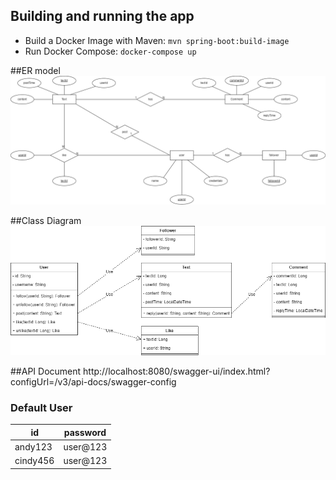 ## Building and running the app
* Build a Docker Image with Maven: `mvn spring-boot:build-image`
* Run Docker Compose: `docker-compose up`

##ER model
![](img/ER%20Model.png)

##Class Diagram
![](img/Class%20Diagram.png)

##API Document
http://localhost:8080/swagger-ui/index.html?configUrl=/v3/api-docs/swagger-config

### Default User
| id     | password |
| --------|---------|
| andy123  | user@123 |
| cindy456 | user@123 |

